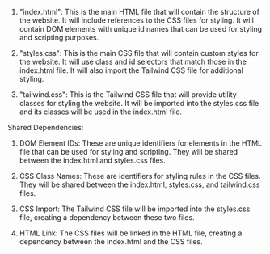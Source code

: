 1. "index.html": This is the main HTML file that will contain the structure of the website. It will include references to the CSS files for styling. It will contain DOM elements with unique id names that can be used for styling and scripting purposes.

2. "styles.css": This is the main CSS file that will contain custom styles for the website. It will use class and id selectors that match those in the index.html file. It will also import the Tailwind CSS file for additional styling.

3. "tailwind.css": This is the Tailwind CSS file that will provide utility classes for styling the website. It will be imported into the styles.css file and its classes will be used in the index.html file.

Shared Dependencies:

1. DOM Element IDs: These are unique identifiers for elements in the HTML file that can be used for styling and scripting. They will be shared between the index.html and styles.css files.

2. CSS Class Names: These are identifiers for styling rules in the CSS files. They will be shared between the index.html, styles.css, and tailwind.css files.

3. CSS Import: The Tailwind CSS file will be imported into the styles.css file, creating a dependency between these two files.

4. HTML Link: The CSS files will be linked in the HTML file, creating a dependency between the index.html and the CSS files.